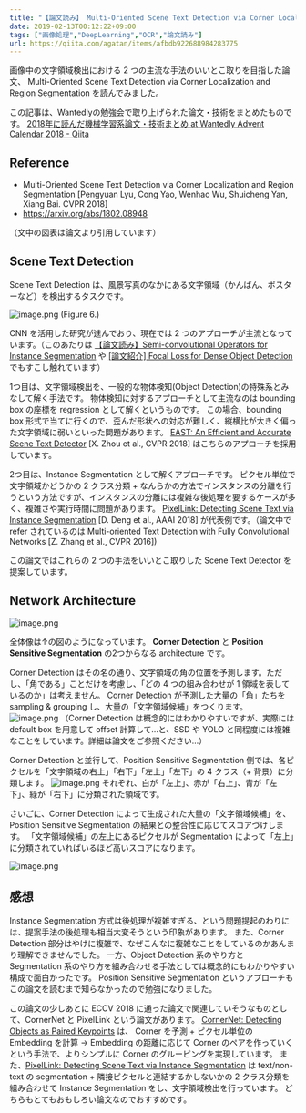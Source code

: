 ```yaml
---
title: "【論文読み】 Multi-Oriented Scene Text Detection via Corner Localization and Region Segmentation"
date: 2019-02-13T00:12:22+09:00
tags: ["画像処理","DeepLearning","OCR","論文読み"]
url: https://qiita.com/agatan/items/afbdb922688984283775
---
```

画像中の文字領域検出における 2 つの主流な手法のいいとこ取りを目指した論文、 Multi-Oriented Scene Text Detection via Corner Localization and Region Segmentation を読んでみました。

この記事は、Wantedlyの勉強会で取り上げられた論文・技術をまとめたものです。
[2018年に読んだ機械学習系論文・技術まとめ at Wantedly Advent Calendar 2018 - Qiita](https://qiita.com/advent-calendar/2018/wantedly_ml)

## Reference

- Multi-Oriented Scene Text Detection via Corner Localization and Region Segmentation [Pengyuan Lyu, Cong Yao, Wenhao Wu, Shuicheng Yan, Xiang Bai. CVPR 2018]
- https://arxiv.org/abs/1802.08948

（文中の図表は論文より引用しています）

## Scene Text Detection

Scene Text Detection は、風景写真のなかにある文字領域（かんばん、ポスターなど）を検出するタスクです。

![image.png](https://qiita-image-store.s3.amazonaws.com/0/39030/a78b72da-8550-641f-819b-ed024d9be7fa.png)
(Figure 6.)

CNN を活用した研究が進んでおり、現在では 2 つのアプローチが主流となっています。（このあたりは [【論文読み】Semi-convolutional Operators for Instance Segmentation](https://qiita.com/agatan/items/2cf1209b7370db45eba5) や [[論文紹介] Focal Loss for Dense Object Detection](https://qiita.com/agatan/items/53fe8d21f2147b0ac982) でもすこし触れています）

1つ目は、文字領域検出を、一般的な物体検知(Object Detection)の特殊系とみなして解く手法です。
物体検知に対するアプローチとして主流なのは bounding box の座標を regression として解くというものです。
この場合、bounding box 形式で当てに行くので、歪んだ形状への対応が難しく、縦横比が大きく偏った文字領域に弱いといった問題があります。
[EAST: An Efficient and Accurate Scene Text Detector](https://arxiv.org/abs/1704.03155) [X. Zhou et al., CVPR 2018] はこちらのアプローチを採用しています。

2つ目は、Instance Segmentation として解くアプローチです。
ピクセル単位で文字領域かどうかの 2 クラス分類 + なんらかの方法でインスタンスの分離を行うという方法ですが、インスタンスの分離には複雑な後処理を要するケースが多く、複雑さや実行時間に問題があります。
[PixelLink: Detecting Scene Text via Instance Segmentation](https://arxiv.org/abs/1801.01315) [D. Deng et al., AAAI 2018] が代表例です。（論文中で refer されているのは Multi-oriented Text Detection with Fully Convolutional Networks [Z. Zhang et al., CVPR 2016])

この論文ではこれらの 2 つの手法をいいとこ取りした Scene Text Detector を提案しています。

## Network Architecture

![image.png](https://qiita-image-store.s3.amazonaws.com/0/39030/281d3451-0e23-c20b-bb18-88b46495da15.png)

全体像は↑の図のようになっています。
**Corner Detection** と **Position Sensitive Segmentation** の2つからなる architecture です。

Corner Detection はその名の通り、文字領域の角の位置を予測します。ただし、「角である」ことだけを考慮し、「どの 4 つの組み合わせが 1 領域を表しているのか」は考えません。
Corner Detection が予測した大量の「角」たちを sampling & grouping し、大量の「文字領域候補」をつくります。
![image.png](https://qiita-image-store.s3.amazonaws.com/0/39030/d62ec4c7-2e8b-56e9-045c-af825dfac279.png)
（Corner Detection は概念的にはわかりやすいですが、実際には default box を用意して offset 計算して...と、SSD や YOLO と同程度には複雑なことをしています。詳細は論文をご参照ください...）


Corner Detection と並行して、Position Sensitive Segmentation 側では、各ピクセルを「文字領域の右上」「右下」「左上」「左下」の 4 クラス（+ 背景）に分類します。
![image.png](https://qiita-image-store.s3.amazonaws.com/0/39030/f8a4b98a-a428-48be-2d97-f57246f53a5a.png)
それぞれ、白が「左上」、赤が「右上」、青が「左下」、緑が「右下」に分類された領域です。

さいごに、Corner Detection によって生成された大量の「文字領域候補」を、Position Sensitive Segmentation の結果との整合性に応じてスコアづけします。
「文字領域候補」の左上にあるピクセルが Segmentation によって「左上」に分類されていればいるほど高いスコアになります。

![image.png](https://qiita-image-store.s3.amazonaws.com/0/39030/aad5fe04-8bad-c758-fa7a-fd037c62f877.png)

## 感想

Instance Segmentation 方式は後処理が複雑すぎる、という問題提起のわりには、提案手法の後処理も相当大変そうという印象があります。
また、Corner Detection 部分はやけに複雑で、なぜこんなに複雑なことをしているのかあんまり理解できませんでした。
一方、Object Detection 系のやり方と Segmentation 系のやり方を組み合わせる手法としては概念的にもわかりやすい構成で面白かったです。
Position Sensitive Segmentation というアプローチもこの論文を読むまで知らなかったので勉強になりました。

この論文の少しあとに ECCV 2018 に通った論文で関連していそうなものとして、CornerNet と PixelLink という論文があります。
[CornerNet: Detecting Objects as Paired Keypoints](https://arxiv.org/abs/1808.01244) は、 Corner を予測 + ピクセル単位の Embedding を計算 → Embedding の距離に応じて Corner のペアを作っていくという手法で、よりシンプルに Corner のグルーピングを実現しています。
また、[PixelLink: Detecting Scene Text via Instance Segmentation](https://arxiv.org/abs/1801.01315) は text/non-text の segmentation + 隣接ピクセルと連結するかしないかの 2 クラス分類を組み合わせて Instance Segmentation をし、文字領域検出を行っています。
どちらもとてもおもしろい論文なのでおすすめです。
